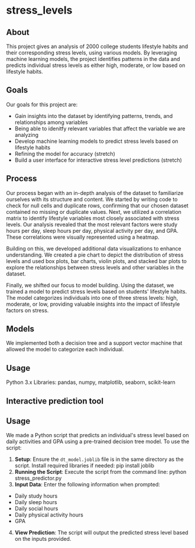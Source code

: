 # stress_levels

## About 

This project gives an analysis of 2000 college students lifestyle habits and their corresponding stress levels, using various models. By leveraging machine learning models, the project identifies patterns in the data and predicts individual stress levels as either high, moderate, or low based on lifestyle habits.

## Goals 

Our goals for this project are: 
* Gain insights into the dataset by identifying patterns, trends, and relationships among variables
* Being able to idenitfy relevant variables that affect the variable we are analyzing 
* Develop machine learning models to predict stress levels based on lifestyle habits
* Refining the model for accuracy (stretch)
* Build a user interface for interactive stress level predictions (stretch)

## Process

Our process began with an in-depth analysis of the dataset to familiarize ourselves with its structure and content. We started by writing code to check for null cells and duplicate rows, confirming that our chosen dataset contained no missing or duplicate values. Next, we utilized a correlation matrix to identify lifestyle variables most closely associated with stress levels. Our analysis revealed that the most relevant factors were study hours per day, sleep hours per day, physical activity per day, and GPA. These correlations were visually represented using a heatmap.

Building on this, we developed additional data visualizations to enhance understanding. We created a pie chart to depict the distribution of stress levels and used box plots, bar charts, violin plots, and stacked bar plots to explore the relationships between stress levels and other variables in the dataset.

Finally, we shifted our focus to model building. Using the dataset, we trained a model to predict stress levels based on students' lifestyle habits. The model categorizes individuals into one of three stress levels: high, moderate, or low, providing valuable insights into the impact of lifestyle factors on stress.

## Models

We implemented both a decision tree and a support vector machine that allowed the model to categorize each individual. 

## Usage 

Python 3.x
Libraries: pandas, numpy, matplotlib, seaborn, scikit-learn

## Interactive prediction tool
## Usage
We made a Python script that predicts an individual's stress level based on daily activities and GPA using a pre-trained decision tree model. To use the script:
1. **Setup**: Ensure the `dt_model.joblib` file is in the same directory as the script. Install required libraries if needed: pip install joblib
2. **Running the Script**: Execute the script from the command line: python stress_predictor.py
3. **Input Data**: Enter the following information when prompted:
- Daily study hours
- Daily sleep hours
- Daily social hours
- Daily physical activity hours
- GPA

4. **View Prediction**: The script will output the predicted stress level based on the inputs provided.

